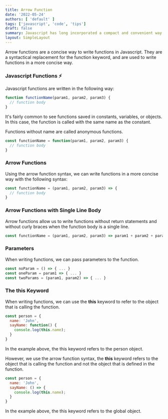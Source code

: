 ```yaml
---
title: Arrow Function
date: '2022-05-24'
authors: [ 'default' ]
tags: ['javascript', 'code', 'tips']
draft: false
summary: Javascript has long incorporated a compact and convenient way of writing functions in Javascript, called the arrow function or thick arrow.
layout: SimpleLayout
---
```


Arrow functions are a concise way to write functions in Javascript. They are a syntactical replacement for the function keyword, and are used to write functions in a more concise way.

### Javascript Functions ⚡

Javascript functions are written in the following way:

```javascript
function functionName(param1, param2, param3) {
  // function body
}
```
It's fairly common to see functions saved in constants, variables, or objects.
In this case, the function is called with the same name as the constant.

Functions without name are called anonymous functions.

```javascript
const functionName = function(param1, param2, param3) {
  // function body
}
```

### Arrow Functions

Using the arrow function syntax, we can write functions in a more concise way with the following syntax:

```javascript
const functionName = (param1, param2, param3) => {
  // function body
}
```

### Arrow Functions with Single Line Body

Arrow functions allow us to write functions without return statements and without curly braces when the function body is a single line.

```javascript
const functionName = (param1, param2, param3) => param1 + param2 + param3;
```

### Parameters

When writing functions, we can pass parameters to the function.

```javascript
const noParam = () => { ... }
const oneParam = param1 => { ... }
const twoParams = (param1, param2) => { ... }
```

### The this Keyword

When writing functions, we can use the **this** keyword to refer to the object that is calling the function.

```javascript
const person = {
  name: 'John',
  sayName: function() {
    console.log(this.name);
  }
}
```
In the example above, the this keyword refers to the person object.

However, we use the arrow function syntax, the **this** keyword refers to the object that is calling the function and not the object that is defined in the function.

```javascript
const person = {
  name: 'John',
  sayName: () => {
    console.log(this.name);
  }
}
```
In the example above, the this keyword refers to the global object.


